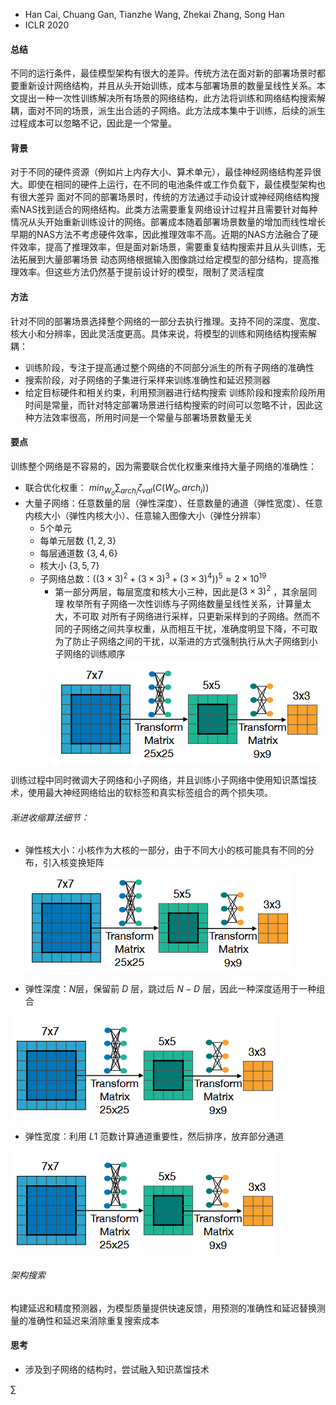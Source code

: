 - Han Cai, Chuang Gan, Tianzhe Wang, Zhekai Zhang, Song Han
- ICLR 2020
#### 总结
不同的运行条件，最佳模型架构有很大的差异。传统方法在面对新的部署场景时都要重新设计网络结构，并且从头开始训练，成本与部署场景的数量呈线性关系。本文提出一种一次性训练解决所有场景的网络结构，此方法将训练和网络结构搜索解耦，面对不同的场景，派生出合适的子网络。此方法成本集中于训练，后续的派生过程成本可以忽略不记，因此是一个常量。
#### 背景
对于不同的硬件资源（例如片上内存大小、算术单元），最佳神经网络结构差异很大。即使在相同的硬件上运行，在不同的电池条件或工作负载下，最佳模型架构也有很大差异
面对不同的部署场景时，传统的方法通过手动设计或神经网络结构搜索NAS找到适合的网络结构。此类方法需要重复网络设计过程并且需要针对每种情况从头开始重新训练设计的网络。部署成本随着部署场景数量的增加而线性增长
早期的NAS方法不考虑硬件效率，因此推理效率不高。近期的NAS方法融合了硬件效率，提高了推理效率，但是面对新场景，需要重复结构搜索并且从头训练，无法拓展到大量部署场景
动态网络根据输入图像跳过给定模型的部分结构，提高推理效率。但这些方法仍然基于提前设计好的模型，限制了灵活程度
#### 方法
针对不同的部署场景选择整个网络的一部分去执行推理。支持不同的深度、宽度、核大小和分辨率，因此灵活度更高。具体来说，将模型的训练和网络结构搜索解耦：
- 训练阶段，专注于提高通过整个网络的不同部分派生的所有子网络的准确性
- 搜索阶段，对子网络的子集进行采样来训练准确性和延迟预测器
- 给定目标硬件和相关约束，利用预测器进行结构搜索
训练阶段和搜索阶段所用时间是常量，而针对特定部署场景进行结构搜索的时间可以忽略不计，因此这种方法效率很高，所用时间是一个常量与部署场景数量无关
#### 要点
训练整个网络是不容易的，因为需要联合优化权重来维持大量子网络的准确性：
- 联合优化权重： $min_{W_o} \sum_{arch_i} \zeta_{val}(C(W_o,arch_{i}))$
- 大量子网络：任意数量的层（弹性深度）、任意数量的通道（弹性宽度）、任意内核大小（弹性内核大小）、任意输入图像大小（弹性分辨率）
	- 5个单元
	- 每单元层数 $\{1,2,3\}$
	- 每层通道数 $\{3,4,6\}$
	- 核大小 $\{3,5,7\}$
	- 子网络总数：$((3\times3)^2+(3\times3)^3+(3\times3)^4))^5\approx2\times10^{19}$
		- 第一部分两层，每层宽度和核大小三种，因此是$(3\times3)^2$ ，其余层同理
枚举所有子网络一次性训练与子网络数量呈线性关系，计算量太大，不可取
对所有子网络进行采样，只更新采样到的子网络。然而不同的子网络之间共享权重，从而相互干扰，准确度明显下降，不可取
为了防止子网络之间的干扰，以渐进的方式强制执行从大子网络到小子网络的训练顺序 
![image](1.png)

训练过程中同时微调大子网络和小子网络，并且训练小子网络中使用知识蒸馏技术，使用最大神经网络给出的软标签和真实标签组合的两个损失项。
###### 渐进收缩算法细节：
- 弹性核大小：小核作为大核的一部分，由于不同大小的核可能具有不同的分布，引入核变换矩阵![image](../Images/1.png)

- 弹性深度：$N$层，保留前 $D$ 层，跳过后 $N-D$ 层，因此一种深度适用于一种组合

![image](1.png)

- 弹性宽度：利用 $L1$ 范数计算通道重要性，然后排序，放弃部分通道

![image](1.png)
###### 架构搜索
构建延迟和精度预测器，为模型质量提供快速反馈，用预测的准确性和延迟替换测量的准确性和延迟来消除重复搜索成本

#### 思考
- 涉及到子网络的结构时，尝试融入知识蒸馏技术


$\sum$